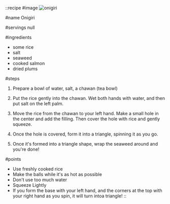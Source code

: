 ::recipe
#image
![onigiri](/img/vol6/onigiri.jpg)

#name
Onigiri

#servings
null

#ingredients
- some rice
- salt
- seaweed
- cooked salmon
- dried plums
            
#steps
1. Prepare a bowl of water, salt, a chawan (tea bowl)

2. Put the rice gently into the chawan. Wet both hands with water, and then put salt on the left palm.

3. Move the rice from the chawan to your left hand. Make a small hole in the center and add the filling. Then cover the hole with rice and gently squeeze.

4. Once the hole is covered, form it into a triangle, spinning it as you go.

5. Once it's formed into a triangle shape, wrap the seaweed around and you're done!

#points
- Use freshly cooked rice
- Make the balls while it's as hot as possible
- Don't use too much water
- Squeeze Lightly
- If you form the base with your left hand, and the corners at the top with your right hand as you spin, it will turn intoa  triangle!
::